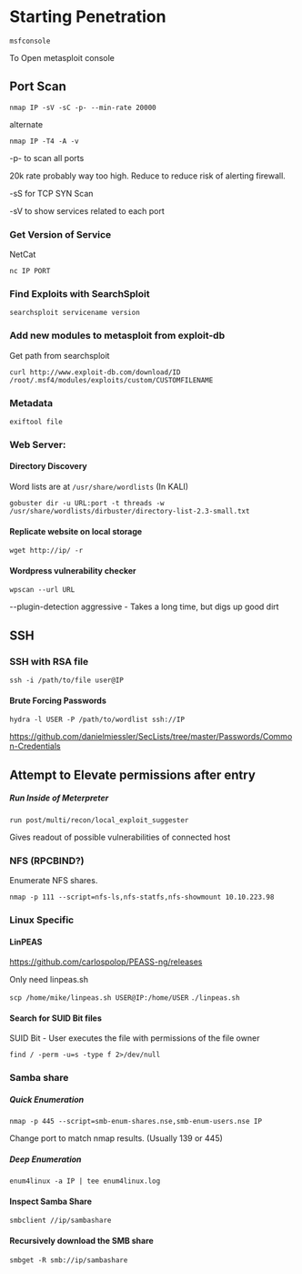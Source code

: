 # Starting Penetration

```msfconsole```

To Open metasploit console

## Port Scan

```nmap IP -sV -sC -p- --min-rate 20000```

alternate

```nmap IP -T4 -A -v```

-p- to scan all ports

20k rate probably way too high. Reduce to reduce risk of alerting firewall.

-sS for TCP SYN Scan

-sV to show services related to each port


### Get Version of Service

NetCat

```nc IP PORT```


### Find Exploits with SearchSploit

```searchsploit servicename version```

### Add new modules to metasploit from exploit-db

Get path from searchsploit

```curl http://www.exploit-db.com/download/ID  /root/.msf4/modules/exploits/custom/CUSTOMFILENAME```



### Metadata

```exiftool file```

### Web Server:


#### Directory Discovery

Word lists are at `/usr/share/wordlists` (In KALI)

```gobuster dir -u URL:port -t threads -w /usr/share/wordlists/dirbuster/directory-list-2.3-small.txt```

#### Replicate website on local storage

```wget http://ip/ -r```

#### Wordpress vulnerability checker

```wpscan --url URL```

--plugin-detection aggressive    -   Takes a long time, but digs up good dirt


## SSH

### SSH with RSA file

```ssh -i /path/to/file user@IP```


#### Brute Forcing Passwords

```hydra -l USER -P /path/to/wordlist ssh://IP```

https://github.com/danielmiessler/SecLists/tree/master/Passwords/Common-Credentials



## Attempt to Elevate permissions after entry

##### Run Inside of Meterpreter

```run post/multi/recon/local_exploit_suggester```

Gives readout of possible vulnerabilities of connected host

### NFS (RPCBIND?)

Enumerate NFS shares.

```nmap -p 111 --script=nfs-ls,nfs-statfs,nfs-showmount 10.10.223.98```



### Linux Specific

#### LinPEAS

https://github.com/carlospolop/PEASS-ng/releases

Only need linpeas.sh

```scp /home/mike/linpeas.sh USER@IP:/home/USER```
```./linpeas.sh```

#### Search for SUID Bit files

SUID Bit - User executes the file with permissions of the file owner

```find / -perm -u=s -type f 2>/dev/null```



### Samba share

##### Quick Enumeration

```nmap -p 445 --script=smb-enum-shares.nse,smb-enum-users.nse IP```

Change port to match nmap results. (Usually 139 or 445)

##### Deep Enumeration

```enum4linux -a IP | tee enum4linux.log```


#### Inspect Samba Share

```smbclient //ip/sambashare```


#### Recursively download the SMB share

```smbget -R smb://ip/sambashare```

